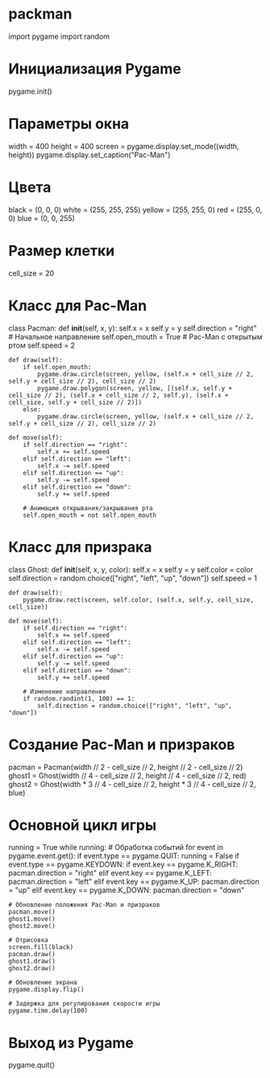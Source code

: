 # packman
import pygame
import random

# Инициализация Pygame
pygame.init()

# Параметры окна
width = 400
height = 400
screen = pygame.display.set_mode((width, height))
pygame.display.set_caption("Pac-Man")

# Цвета
black = (0, 0, 0)
white = (255, 255, 255)
yellow = (255, 255, 0)
red = (255, 0, 0)
blue = (0, 0, 255)

# Размер клетки
cell_size = 20

# Класс для Pac-Man
class Pacman:
    def __init__(self, x, y):
        self.x = x
        self.y = y
        self.direction = "right"  # Начальное направление
        self.open_mouth = True  # Pac-Man с открытым ртом
        self.speed = 2

    def draw(self):
        if self.open_mouth:
            pygame.draw.circle(screen, yellow, (self.x + cell_size // 2, self.y + cell_size // 2), cell_size // 2)
            pygame.draw.polygon(screen, yellow, [(self.x, self.y + cell_size // 2), (self.x + cell_size // 2, self.y), (self.x + cell_size, self.y + cell_size // 2)])
        else:
            pygame.draw.circle(screen, yellow, (self.x + cell_size // 2, self.y + cell_size // 2), cell_size // 2)

    def move(self):
        if self.direction == "right":
            self.x += self.speed
        elif self.direction == "left":
            self.x -= self.speed
        elif self.direction == "up":
            self.y -= self.speed
        elif self.direction == "down":
            self.y += self.speed

        # Анимация открывания/закрывания рта
        self.open_mouth = not self.open_mouth

# Класс для призрака
class Ghost:
    def __init__(self, x, y, color):
        self.x = x
        self.y = y
        self.color = color
        self.direction = random.choice(["right", "left", "up", "down"])
        self.speed = 1

    def draw(self):
        pygame.draw.rect(screen, self.color, (self.x, self.y, cell_size, cell_size))

    def move(self):
        if self.direction == "right":
            self.x += self.speed
        elif self.direction == "left":
            self.x -= self.speed
        elif self.direction == "up":
            self.y -= self.speed
        elif self.direction == "down":
            self.y += self.speed

        # Изменение направления
        if random.randint(1, 100) == 1:
            self.direction = random.choice(["right", "left", "up", "down"])

# Создание Pac-Man и призраков
pacman = Pacman(width // 2 - cell_size // 2, height // 2 - cell_size // 2)
ghost1 = Ghost(width // 4 - cell_size // 2, height // 4 - cell_size // 2, red)
ghost2 = Ghost(width * 3 // 4 - cell_size // 2, height * 3 // 4 - cell_size // 2, blue)

# Основной цикл игры
running = True
while running:
    # Обработка событий
    for event in pygame.event.get():
        if event.type == pygame.QUIT:
            running = False
        if event.type == pygame.KEYDOWN:
            if event.key == pygame.K_RIGHT:
                pacman.direction = "right"
            elif event.key == pygame.K_LEFT:
                pacman.direction = "left"
            elif event.key == pygame.K_UP:
                pacman.direction = "up"
            elif event.key == pygame.K_DOWN:
                pacman.direction = "down"

    # Обновление положения Pac-Man и призраков
    pacman.move()
    ghost1.move()
    ghost2.move()

    # Отрисовка
    screen.fill(black)
    pacman.draw()
    ghost1.draw()
    ghost2.draw()

    # Обновление экрана
    pygame.display.flip()

    # Задержка для регулирования скорости игры
    pygame.time.delay(100)

# Выход из Pygame
pygame.quit()
